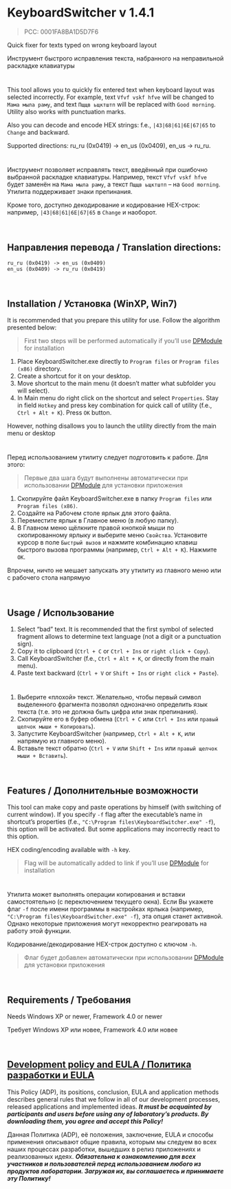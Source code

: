 # KeyboardSwitcher v 1.4.1
> PCC: 0001FA8BA1D5D7F6


Quick fixer for texts typed on wrong keyboard layout

Инструмент быстрого исправления текста, набранного на неправильной раскладке клавиатуры


#

This tool allows you to quickly fix entered text when keyboard layout was selected incorrectly.
For example, text ```Vfvf vskf hfve``` will be changed to ```Мама мыла раму```, and text ```Пщщв ьщктштп```
will be replaced with ```Good morning```. Utility also works with punctuation marks.

Also you can decode and encode HEX strings: f.e., ```|43|68|61|6E|67|65``` to ```Change``` and backward.

Supported directions: ru_ru (0x0419) -> en_us (0x0409), en_us -> ru_ru.

#

Инструмент позволяет исправлять текст, введённый при ошибочно выбранной раскладке клавиатуры.
Например, текст ```Vfvf vskf hfve``` будет заменён на ```Мама мыла раму```, а текст ```Пщщв ьщктштп``` –
на ```Good morning```. Утилита поддерживает знаки препинания.

Кроме того, доступно декодирование и кодирование HEX-строк: например, ```|43|68|61|6E|67|65``` в ```Change``` и наоборот.

&nbsp;



## Направления перевода / Translation directions:

```
ru_ru (0x0419) -> en_us (0x0409)
en_us (0x0409) -> ru_ru (0x0419)
```
&nbsp;



## Installation / Установка (WinXP, Win7)

It is recommended that you prepare this utility for use. Follow the algorithm presented below:

> First two steps will be performed automatically if you’ll use [DPModule](https://github.com/adslbarxatov/DPModule) for installation

1. Place KeyboardSwitcher.exe directly to ```Program files``` or ```Program files (x86)``` directory.
2. Create a shortcut for it on your desktop.
3. Move shortcut to the main menu (it doesn’t matter what subfolder you will select).
4. In Main menu do right click on the shortcut and select ```Properties```. Stay in field ```Hotkey```
and press key combination for quick call of utility (f.e., ```Ctrl + Alt + K```). Press ```OK``` button.

However, nothing disallows you to launch the utility directly from the main menu or desktop

#

Перед использованием утилиту следует подготовить к работе. Для этого:

> Первые два шага будут выполнены автоматически при использовании [DPModule](https://github.com/adslbarxatov/DPModule) для установки приложения

1. Скопируйте файл KeyboardSwitcher.exe в папку ```Program files``` или ```Program files (x86)```.
2. Создайте на Рабочем столе ярлык для этого файла.
3. Переместите ярлык в Главное меню (в любую папку).
4. В Главном меню щёлкните правой кнопкой мыши по скопированному ярлыку и выберите меню ```Свойства```.
Установите курсор в поле ```Быстрый вызов``` и нажмите комбинацию клавиш быстрого вызова программы
(например, ```Ctrl + Alt + K```). Нажмите ```OK```.

Впрочем, ничто не мешает запускать эту утилиту из главного меню или с рабочего стола напрямую

&nbsp;



## Usage / Использование

1. Select “bad” text. It is recommended that the first symbol of selected fragment allows to
determine text language (not a digit or a punctuation sign).
2. Copy it to clipboard (```Ctrl + C``` or ```Ctrl + Ins``` or ```right click + Copy```).
3. Call KeyboardSwitcher (f.e., ```Ctrl + Alt + K```, or directly from the main menu).
4. Paste text backward (```Ctrl + V``` or ```Shift + Ins``` or ```right click + Paste```).

#

1. Выберите «плохой» текст. Желательно, чтобы первый символ выделенного фрагмента позволял
однозначно определить язык текста (т.е. это не должна быть цифра или знак препинания).
2. Скопируйте его в буфер обмена (```Ctrl + C``` или ```Ctrl + Ins``` или ```правый щелчок мыши + Копировать```).
3. Запустите KeyboardSwitcher (например, ```Ctrl + Alt + K```, или напрямую из главного меню).
4. Вставьте текст обратно (```Ctrl + V``` или ```Shift + Ins``` или ```правый щелчок мыши + Вставить```).

&nbsp;



## Features / Дополнительные возможности

This tool can make copy and paste operations by himself (with switching of current window). If you specify
```-f``` flag after the executable’s name in shortcut’s properties (f.e.,
```"C:\Program files\KeyboardSwitcher.exe" -f```), this option will be activated. But some applications may
incorrectly react to this option.

HEX coding/encoding available with ```-h``` key.

> Flag will be automatically added to link if you’ll use [DPModule](https://github.com/adslbarxatov/DPModule) for installation

#

Утилита может выполнять операции копирования и вставки самостоятельно (с переключением текущего окна).
Если Вы укажете флаг ```-f``` после имени программы в настройках ярлыка (например,
```"C:\Program files\KeyboardSwitcher.exe" -f```), эта опция станет активной. Однако некоторые приложения
могут некорректно реагировать на работу этой функции.

Кодирование/декодирование HEX-строк доступно с ключом ```-h```.

> Флаг будет добавлен автоматически при использовании [DPModule](https://github.com/adslbarxatov/DPModule) для установки приложения

&nbsp;



## Requirements / Требования

Needs Windows XP or newer, Framework 4.0 or newer

Требует Windows XP или новее, Framework 4.0 или новее

&nbsp;



## [Development policy and EULA / Политика разработки и EULA](https://adslbarxatov.github.io/ADP)

This Policy (ADP), its positions, conclusion, EULA and application methods
describes general rules that we follow in all of our development processes, released applications and implemented ideas.
***It must be acquainted by participants and users before using any of laboratory’s products.
By downloading them, you agree and accept this Policy!***

Данная Политика (ADP), её положения, заключение, EULA и способы применения
описывают общие правила, которым мы следуем во всех наших процессах разработки, вышедших в релиз приложениях
и реализованных идеях.
***Обязательна к ознакомлению для всех участников и пользователей перед использованием любого из продуктов лаборатории.
Загружая их, вы соглашаетесь и принимаете эту Политику!***
